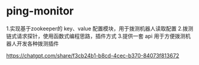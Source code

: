 # ping-monitor


1.实现基于zookeeper的 key、value 配置模块，用于拨测机器人读取配置
2.拨测链式请求探针，使用函数式编程思路，插件方式
3.提供一套 api 用于方便拨测机器人开发各种拨测插件


https://chatgpt.com/share/f3cb24b1-b8cd-4cec-b370-84073f813672
